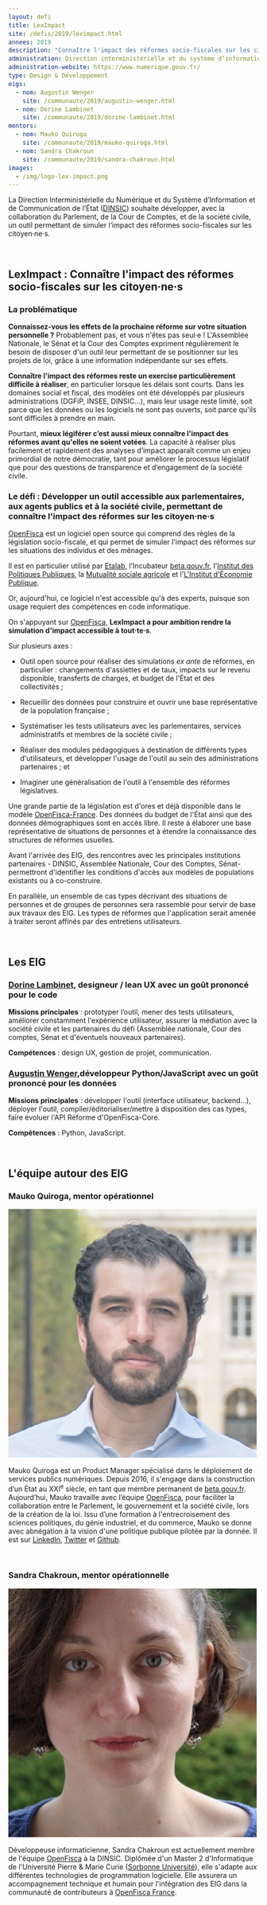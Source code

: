 ```yaml
---
layout: defi
title: LexImpact
site: /defis/2019/leximpact.html
annees: 2019
description: "Connaître l'impact des réformes socio-fiscales sur les citoyen·ne·s"
administration: Direction interministérielle et du système d’information et de communication de l'Etat
administration-website: https://www.numerique.gouv.fr/
type: Design & Développement
eigs:
  - nom: Augustin Wenger
    site: /communaute/2019/augustin-wenger.html
  - nom: Dorine Lambinet
    site: /communaute/2019/dorine-lambinet.html
mentors:
  - nom: Mauko Quiroga
    site: /communaute/2019/mauko-quiroga.html
  - nom: Sandra Chakroun
    site: /communaute/2019/sandra-chakroun.html
images:
  - /img/logo-lex-impact.png
---
```


La Direction Interministérielle du Numérique et du Système d’Information et de Communication de l’État ([DINSIC](https://www.numerique.gouv.fr/)) souhaite développer, avec la collaboration du Parlement, de la Cour de Comptes, et de la société civile, un outil permettant de simuler l’impact des réformes socio-fiscales sur les citoyen·ne·s.

<br/>

## LexImpact : Connaître l'impact des réformes socio-fiscales sur les citoyen·ne·s

### La problématique

**Connaissez-vous les effets de la prochaine réforme sur votre situation personnelle ?** Probablement pas, et vous n'êtes pas seul·e ! L'Assemblée Nationale, le Sénat et la Cour des Comptes expriment régulièrement le besoin de disposer d'un outil leur permettant de se positionner sur les projets de loi, grâce à une information indépendante sur ses effets.

**Connaître l'impact des réformes reste un exercise particulièrement difficile à réaliser**, en particulier lorsque les délais sont courts. Dans les domaines social et fiscal, des modèles ont été développés par plusieurs administrations (DGFiP, INSEE, DINSIC...), mais leur usage reste limité, soit parce que les données ou les logiciels ne sont pas ouverts, soit parce qu'ils sont difficiles à prendre en main.

Pourtant, **mieux légiférer c’est aussi mieux connaître l'impact des réformes avant qu'elles ne soient votées**. La capacité à réaliser plus facilement et rapidement des analyses d’impact apparaît comme un enjeu primordial de notre démocratie, tant pour améliorer le processus législatif que pour des questions de transparence et d’engagement de la société civile.

### Le défi : Développer un outil accessible aux parlementaires, aux agents publics et à la société civile, permettant de connaître l'impact des réformes sur les citoyen·ne·s

[OpenFisca](http://openfisca.org) est un logiciel open source qui comprend des règles de la législation socio-fiscale, et qui permet de simuler l'impact des réformes sur les situations des individus et des ménages.

Il est en particulier utilisé par [Etalab](https://etalab.gouv.fr), l'Incubateur [beta.gouv.fr](https://beta.gouv.fr), l'[Institut des Politiques Publiques](https://www.ipp.eu), la [Mutualité sociale agricole](http://www.msa.fr) et l'[L'Institut d'Économie Publique](https://www.idep-fr.org).

Or, aujourd'hui, ce logiciel n'est accessible qu'à des experts, puisque son usage requiert des compétences en code informatique.

On s'appuyant sur [OpenFisca](http://openfisca.org), **LexImpact a pour ambition rendre la simulation d'impact accessible à tout·te·s**.

Sur plusieurs axes :

* Outil open source pour réaliser des simulations _ex ante_ de réformes, en particulier : changements d'assiettes et de taux, impacts sur le revenu disponible, transferts de charges, et budget de l'État et des collectivités ;

* Recueillir des données pour construire et ouvrir une base représentative de la population française ;

* Systématiser les tests utilisateurs avec les parlementaires, services administratifs et membres de la société civile ;

* Réaliser des modules pédagogiques à destination de différents types d'utilisateurs, et développer l'usage de l'outil au sein des administrations partenaires ; et

* Imaginer une généralisation de l'outil à l'ensemble des réformes législatives.

Une grande partie de la législation est d'ores et déjà disponible dans le modèle [OpenFisca-France](https://fr.openfisca.org/legislation/). Des données du budget de l'État ainsi que des données démographiques sont en accès libre. Il reste à élaborer une base représentative de situations de personnes et à étendre la connaissance des structures de réformes usuelles.

Avant l'arrivée des EIG, des rencontres avec les principales institutions partenaires - DINSIC, Assemblée Nationale, Cour des Comptes, Sénat- permettront d'identifier les conditions d'accès aux modèles de populations existants ou à co-construire.

En parallèle, un ensemble de cas types décrivant des situations de personnes et de groupes de personnes sera rassemblé pour servir de base aux travaux des EIG. Les types de réformes que l'application serait amenée à traiter seront affinés par des entretiens utilisateurs.

<br/>

## Les EIG 

### [Dorine Lambinet](), designeur / lean UX avec un goût prononcé pour le code

**Missions principales** : prototyper l’outil, mener des tests utilisateurs, améliorer constamment l'expérience utilisateur, assurer la médiation avec la société civile et les partenaires du défi (Assemblée nationale, Cour des comptes, Sénat et d'éventuels nouveaux partenaires).

**Compétences** : design UX, gestion de projet, communication. 

### [Augustin Wenger](/communaute/2019/augustin-wenger.html),développeur Python/JavaScript avec un goût prononcé pour les données

**Missions principales** : développer l'outil (interface utilisateur, backend...), déployer l'outil, compiler/éditorialiser/mettre à disposition des cas types, faire évoluer l'API Réforme d'OpenFisca-Core.

**Compétences** : Python, JavaScript. 

<br/>

## L'équipe autour des EIG

### Mauko Quiroga, mentor opérationnel

![Mauko Quiroga](/img/communaute/mauko-quiroga.png)

Mauko Quiroga est un Product Manager spécialisé dans le déploiement de services publics numériques. Depuis 2016, il s'engage dans la construction d’un État au XXI<sup>e</sup> siècle, en tant que membre permanent de [beta.gouv.fr](http://beta.gouv.fr). Aujourd’hui, Mauko travaille avec l’équipe [OpenFisca](https://openfisca.org/fr/), pour faciliter la collaboration entre le Parlement, le gouvernement et la société civile, lors de la création de la loi. Issu d’une formation à l'entrecroisement des sciences politiques, du génie industriel, et du commerce, Mauko se donne avec abnégation à la vision d'une politique publique pilotée par la donnée. Il est sur [LinkedIn](https://www.linkedin.com/in/maukoquiroga/), [Twitter](https://twitter.com/maukoquiroga) et [Github](https://github.com/maukoquiroga).

<br/>

### Sandra Chakroun, mentor opérationnelle

![Sandra Chakroun](/img/communaute/sandra-chakroun.jpg)

Développeuse informaticienne, Sandra Chakroun est actuellement membre de l'équipe [OpenFisca](https://openfisca.org/fr/) à la DINSIC. Diplômée d'un Master 2 d'Informatique de l'Université Pierre & Marie Curie ([Sorbonne Université](https://www.sorbonne-universite.fr)), elle s'adapte aux différentes technologies de programmation logicielle.  Elle assurera un accompagnement technique et humain pour l'intégration des EIG dans la communauté de contributeurs à [OpenFisca France](https://github.com/openfisca/openfisca-france/graphs/contributors).
